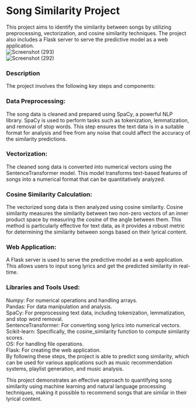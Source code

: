# Song Similarity Project
This project aims to identify the similarity between songs by utilizing preprocessing, vectorization, and cosine similarity techniques. The project also includes a Flask server to serve the predictive model as a web application.<br>
![Screenshot (293)](https://github.com/youssef665/AI-ML-projects/assets/110295462/51d809d3-d018-4653-a591-9908bcc36eba)<br>
![Screenshot (292)](https://github.com/youssef665/AI-ML-projects/assets/110295462/ac0e2bd0-b015-4ad3-b256-a2fd538368e6)<br>

### Description
The project involves the following key steps and components:

### Data Preprocessing:<br>
The song data is cleaned and prepared using SpaCy, a powerful NLP library. SpaCy is used to perform tasks such as tokenization, lemmatization, and removal of stop words. This step ensures the text data is in a suitable format for analysis and free from any noise that could affect the accuracy of the similarity predictions.<br>

### Vectorization:<br>
The cleaned song data is converted into numerical vectors using the SentenceTransformer model. This model transforms text-based features of songs into a numerical format that can be quantitatively analyzed.<br>

### Cosine Similarity Calculation:<br>
The vectorized song data is then analyzed using cosine similarity. Cosine similarity measures the similarity between two non-zero vectors of an inner product space by measuring the cosine of the angle between them. This method is particularly effective for text data, as it provides a robust metric for determining the similarity between songs based on their lyrical content.<br>

### Web Application:<br>
A Flask server is used to serve the predictive model as a web application. This allows users to input song lyrics and get the predicted similarity in real-time.<br>

### Libraries and Tools Used:<br>
Numpy: For numerical operations and handling arrays.<br>
Pandas: For data manipulation and analysis.<br>
SpaCy: For preprocessing text data, including tokenization, lemmatization, and stop word removal.<br>
SentenceTransformer: For converting song lyrics into numerical vectors.<br>
Scikit-learn: Specifically, the cosine_similarity function to compute similarity scores.<br>
OS: For handling file operations.<br>
Flask: For creating the web application.<br>
By following these steps, the project is able to predict song similarity, which can be used for various applications such as music recommendation systems, playlist generation, and music analysis.<br>

This project demonstrates an effective approach to quantifying song similarity using machine learning and natural language processing techniques, making it possible to recommend songs that are similar in their lyrical content.<br>

